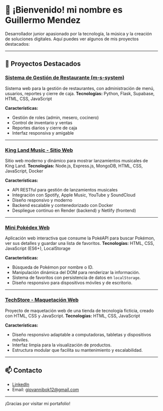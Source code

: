 # 👋 ¡Bienvenido! mi nombre es Guillermo Mendez
Desarrollador junior apasionado por la tecnología, la música y la creación de soluciones digitales.
Aquí puedes ver algunos de mis proyectos destacados:

---
## 🚀 Proyectos Destacados

### [Sistema de Gestión de Restaurante (m-s-system)](https://github.com/giobok10/m-s-system)
Sistema web para la gestión de restaurantes, con administración de menú, usuarios, reportes y cierre de caja.
**Tecnologías:** Python, Flask, Supabase, HTML, CSS, JavaScript

**Características:**
*   Gestión de roles (admin, mesero, cocinero)
*   Control de inventario y ventas
*   Reportes diarios y cierre de caja
*   Interfaz responsiva y amigable

---

### [King Land Music - Sitio Web](https://github.com/giobok10/king-land-music)
Sitio web moderno y dinámico para mostrar lanzamientos musicales de King Land.
**Tecnologías:** Node.js, Express.js, MongoDB, HTML, CSS, JavaScript, Docker

**Características:**
*   API RESTful para gestión de lanzamientos musicales
*   Integración con Spotify, Apple Music, YouTube y SoundCloud
*   Diseño responsivo y moderno
*   Backend escalable y contenedorizado con Docker
*   Despliegue continuo en Render (backend) y Netlify (frontend)

---

### [Mini Pokédex Web](https://github.com/giobok10/mini-pokedex-web)
Aplicación web interactiva que consume la PokéAPI para buscar Pokémon, ver sus detalles y guardar una lista de favoritos.
**Tecnologías:** HTML, CSS, JavaScript (ES6+), LocalStorage

**Características:**
*   Búsqueda de Pokémon por nombre o ID.
*   Manipulación dinámica del DOM para renderizar la información.
*   Sistema de favoritos con persistencia de datos en `localStorage`.
*   Diseño responsivo para dispositivos móviles y de escritorio.

---

### [TechStore - Maquetación Web](https://github.com/giobok10/TechStore-Maquetacion-Web)
Proyecto de maquetación web de una tienda de tecnología ficticia, creado con HTML, CSS y JavaScript.
**Tecnologías:** HTML, CSS, JavaScript

**Características:**
*   Diseño responsivo adaptable a computadoras, tabletas y dispositivos móviles.
*   Interfaz limpia para la visualización de productos.
*   Estructura modular que facilita su mantenimiento y escalabilidad.

---

## 📫 Contacto
- [LinkedIn](https://www.linkedin.com/in/guillermo-giovanni-mendez-boj-1b596932a/)
- Email: giovannibok12@gmail.com

---

¡Gracias por visitar mi portafolio!
